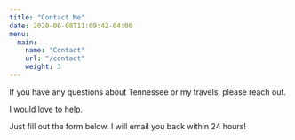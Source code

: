 ```yaml
---
title: "Contact Me"
date: 2020-06-08T11:09:42-04:00
menu:
  main:
    name: "Contact"
    url: "/contact"
    weight: 3
---
```


If you have any questions about Tennessee or my travels, please reach out.

I would love to help.

Just fill out the form below. I will email you back within 24 hours!
